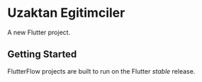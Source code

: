 # Uzaktan Egitimciler

A new Flutter project.

## Getting Started

FlutterFlow projects are built to run on the Flutter _stable_ release.
